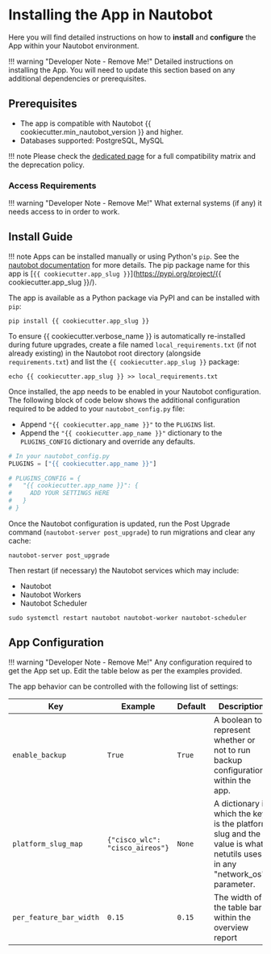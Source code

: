 # Installing the App in Nautobot

Here you will find detailed instructions on how to **install** and **configure** the App within your Nautobot environment.

!!! warning "Developer Note - Remove Me!"
    Detailed instructions on installing the App. You will need to update this section based on any additional dependencies or prerequisites.

## Prerequisites

- The app is compatible with Nautobot {{ cookiecutter.min_nautobot_version }} and higher.
- Databases supported: PostgreSQL, MySQL

!!! note
    Please check the [dedicated page](compatibility_matrix.md) for a full compatibility matrix and the deprecation policy.

### Access Requirements

!!! warning "Developer Note - Remove Me!"
    What external systems (if any) it needs access to in order to work.

## Install Guide

!!! note
    Apps can be installed manually or using Python's `pip`. See the [nautobot documentation](https://nautobot.readthedocs.io/en/latest/plugins/#install-the-package) for more details. The pip package name for this app is [`{{ cookiecutter.app_slug }}`](https://pypi.org/project/{{ cookiecutter.app_slug }}/).

The app is available as a Python package via PyPI and can be installed with `pip`:

```shell
pip install {{ cookiecutter.app_slug }}
```

To ensure {{ cookiecutter.verbose_name }} is automatically re-installed during future upgrades, create a file named `local_requirements.txt` (if not already existing) in the Nautobot root directory (alongside `requirements.txt`) and list the `{{ cookiecutter.app_slug }}` package:

```shell
echo {{ cookiecutter.app_slug }} >> local_requirements.txt
```

Once installed, the app needs to be enabled in your Nautobot configuration. The following block of code below shows the additional configuration required to be added to your `nautobot_config.py` file:

- Append `"{{ cookiecutter.app_name }}"` to the `PLUGINS` list.
- Append the `"{{ cookiecutter.app_name }}"` dictionary to the `PLUGINS_CONFIG` dictionary and override any defaults.

```python
# In your nautobot_config.py
PLUGINS = ["{{ cookiecutter.app_name }}"]

# PLUGINS_CONFIG = {
#   "{{ cookiecutter.app_name }}": {
#     ADD YOUR SETTINGS HERE
#   }
# }
```

Once the Nautobot configuration is updated, run the Post Upgrade command (`nautobot-server post_upgrade`) to run migrations and clear any cache:

```shell
nautobot-server post_upgrade
```

Then restart (if necessary) the Nautobot services which may include:

- Nautobot
- Nautobot Workers
- Nautobot Scheduler

```shell
sudo systemctl restart nautobot nautobot-worker nautobot-scheduler
```

## App Configuration

!!! warning "Developer Note - Remove Me!"
    Any configuration required to get the App set up. Edit the table below as per the examples provided.

The app behavior can be controlled with the following list of settings:

| Key     | Example | Default | Description                          |
| ------- | ------ | -------- | ------------------------------------- |
| `enable_backup` | `True` | `True` | A boolean to represent whether or not to run backup configurations within the app. |
| `platform_slug_map` | `{"cisco_wlc": "cisco_aireos"}` | `None` | A dictionary in which the key is the platform slug and the value is what netutils uses in any "network_os" parameter. |
| `per_feature_bar_width` | `0.15` | `0.15` | The width of the table bar within the overview report |
